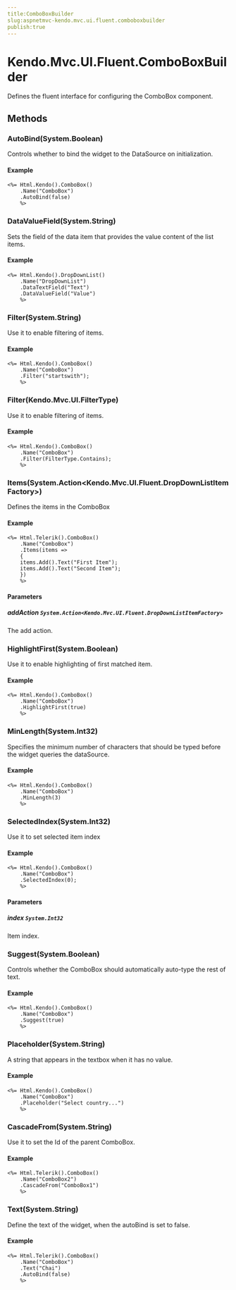 ```yaml
---
title:ComboBoxBuilder
slug:aspnetmvc-kendo.mvc.ui.fluent.comboboxbuilder
publish:true
---
```


# Kendo.Mvc.UI.Fluent.ComboBoxBuilder

Defines the fluent interface for configuring the ComboBox component.

## Methods

### AutoBind(System.Boolean)
Controls whether to bind the widget to the DataSource on initialization.

#### Example
    <%= Html.Kendo().ComboBox()
        .Name("ComboBox")
        .AutoBind(false)
        %>

### DataValueField(System.String)
Sets the field of the data item that provides the value content of the list items.

#### Example
    <%= Html.Kendo().DropDownList()
        .Name("DropDownList")
        .DataTextField("Text")
        .DataValueField("Value")
        %>

### Filter(System.String)
Use it to enable filtering of items.

#### Example
    <%= Html.Kendo().ComboBox()
        .Name("ComboBox")
        .Filter("startswith");
        %>

### Filter(Kendo.Mvc.UI.FilterType)
Use it to enable filtering of items.

#### Example
    <%= Html.Kendo().ComboBox()
        .Name("ComboBox")
        .Filter(FilterType.Contains);
        %>

### Items(System.Action<Kendo.Mvc.UI.Fluent.DropDownListItemFactory>)
Defines the items in the ComboBox

#### Example
    <%= Html.Telerik().ComboBox()
        .Name("ComboBox")
        .Items(items =>
        {
        items.Add().Text("First Item");
        items.Add().Text("Second Item");
        })
        %>

#### Parameters

##### addAction `System.Action<Kendo.Mvc.UI.Fluent.DropDownListItemFactory>`
The add action.

### HighlightFirst(System.Boolean)
Use it to enable highlighting of first matched item.

#### Example
    <%= Html.Kendo().ComboBox()
        .Name("ComboBox")
        .HighlightFirst(true)
        %>

### MinLength(System.Int32)
Specifies the minimum number of characters that should be typed before the widget queries the dataSource.

#### Example
    <%= Html.Kendo().ComboBox()
        .Name("ComboBox")
        .MinLength(3)
        %>

### SelectedIndex(System.Int32)
Use it to set selected item index

#### Example
    <%= Html.Kendo().ComboBox()
        .Name("ComboBox")
        .SelectedIndex(0);
        %>

#### Parameters

##### index `System.Int32`
Item index.

### Suggest(System.Boolean)
Controls whether the ComboBox should automatically auto-type the rest of text.

#### Example
    <%= Html.Kendo().ComboBox()
        .Name("ComboBox")
        .Suggest(true)
        %>

### Placeholder(System.String)
A string that appears in the textbox when it has no value.

#### Example
    <%= Html.Kendo().ComboBox()
        .Name("ComboBox")
        .Placeholder("Select country...")
        %>

### CascadeFrom(System.String)
Use it to set the Id of the parent ComboBox.

#### Example
    <%= Html.Telerik().ComboBox()
        .Name("ComboBox2")
        .CascadeFrom("ComboBox1")
        %>

### Text(System.String)
Define the text of the widget, when the autoBind is set to false.

#### Example
    <%= Html.Telerik().ComboBox()
        .Name("ComboBox")
        .Text("Chai")
        .AutoBind(false)
        %>